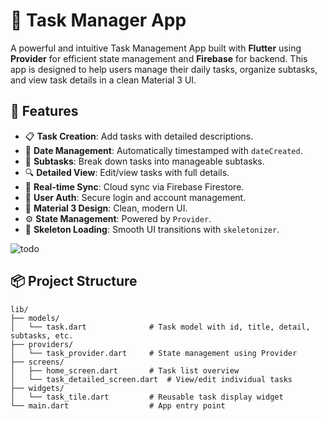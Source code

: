 # 📝 Task Manager App

A powerful and intuitive Task Management App built with **Flutter** using **Provider** for efficient state management and **Firebase** for backend. This app is designed to help users manage their daily tasks, organize subtasks, and view task details in a clean Material 3 UI.

## 🚀 Features

- 📋 **Task Creation**: Add tasks with detailed descriptions.
- 📅 **Date Management**: Automatically timestamped with `dateCreated`.
- 🧩 **Subtasks**: Break down tasks into manageable subtasks.
- 🔍 **Detailed View**: Edit/view tasks with full details.
- 🔁 **Real-time Sync**: Cloud sync via Firebase Firestore.
- 🔐 **User Auth**: Secure login and account management.
- 🎨 **Material 3 Design**: Clean, modern UI.
- ⚙️ **State Management**: Powered by `Provider`.
- 🦴 **Skeleton Loading**: Smooth UI transitions with `skeletonizer`.

![todo](https://github.com/user-attachments/assets/b8ffc73c-72f8-4d95-9c99-f3bc4f038fc7)


## 📦 Project Structure

```plaintext
lib/
├── models/
│   └── task.dart              # Task model with id, title, detail, subtasks, etc.
├── providers/
│   └── task_provider.dart     # State management using Provider
├── screens/
│   ├── home_screen.dart       # Task list overview
│   └── task_detailed_screen.dart  # View/edit individual tasks
├── widgets/
│   └── task_tile.dart         # Reusable task display widget
└── main.dart                  # App entry point

